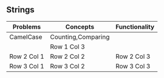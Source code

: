 ## Strings

| Problems   |  Concepts            | Functionality |
|------------|----------------------|---------------|
| CamelCase  | Counting,Comparing
                                    | Row 1 Col 3   |
| Row 2 Col 1| Row 2 Col 2          | Row 2 Col 3   |
| Row 3 Col 1| Row 3 Col 2          | Row 3 Col 3   |
